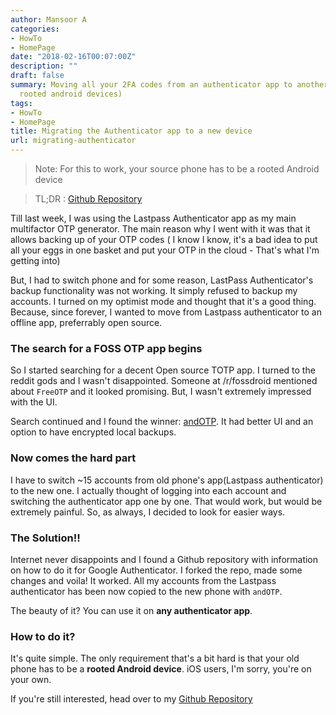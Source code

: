 ```yaml
---
author: Mansoor A
categories:
- HowTo
- HomePage
date: "2018-02-16T00:07:00Z"
description: ""
draft: false
summary: Moving all your 2FA codes from an authenticator app to another (only for
  rooted android devices)
tags:
- HowTo
- HomePage
title: Migrating the Authenticator app to a new device
url: migrating-authenticator
---
```



> Note: For this to work, your source phone has to be a rooted Android device

> TL;DR : [Github Repository](https://github.com/MansoorMajeed/extract-authenticator-credentials)

Till last week, I was using the Lastpass Authenticator app as my main multifactor OTP generator. The main reason why I went with it was that it allows backing up of your OTP codes ( I know I know, it's a bad idea to put all your eggs in one basket and put your OTP in the cloud - That's what I'm getting into)

But, I had to switch phone and for some reason, LastPass Authenticator's backup functionality was not working. It simply refused to backup my accounts. I turned on my optimist mode and thought that it's a good thing.
Because, since forever, I wanted to move from Lastpass authenticator to an offline app, preferrably open source. 


### The search for a FOSS OTP app begins
So I started searching for a decent Open source TOTP app. I turned to the reddit gods and I wasn't disappointed. Someone at /r/fossdroid mentioned about `FreeOTP` and it looked promising. But, I wasn't extremely impressed with the UI. 

Search continued and I found the winner: [andOTP](https://github.com/andOTP/andOTP). It had better UI and an option to have encrypted local backups.

### Now comes the hard part
I have to switch ~15 accounts from old phone's app(Lastpass authenticator) to the new one. I actually thought of logging into each account and switching the authenticator app one by one. That would work, but would be extremely painful. So, as always, I decided to look for easier ways. 

### The Solution!!
Internet never disappoints and I found a Github repository with information on how to do it for Google Authenticator. I forked the repo, made some changes and voila! It worked. All my accounts from the Lastpass authenticator has been now copied to the new phone with `andOTP`. 

The beauty of it? You can use it on **any authenticator app**.

### How to do it?
It's quite simple. The only requirement that's a bit hard is that your old phone has to be a **rooted Android device**. iOS users, I'm sorry, you're on your own. 

If you're still interested, head over to my [Github Repository](https://github.com/MansoorMajeed/extract-authenticator-credentials)

